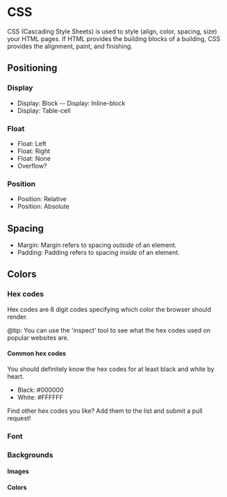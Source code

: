 # CSS
CSS (Cascading Style Sheets) is used to style (align, color, spacing, size) your HTML pages. If HTML provides the building blocks of a building, CSS provides the alignment, paint, and finishing.

## Positioning
### Display
- Display: Block
-- Display: Inline-block
- Display: Table-cell
### Float
- Float: Left
- Float: Right
- Float: None
- Overflow?

### Position
- Position: Relative
- Position: Absolute

## Spacing
- Margin: Margin refers to spacing <i>outside</i> of an element.
- Padding: Padding refers to spacing <i>inside</i> of an element.

## Colors
### Hex codes
Hex codes are 6 digit codes specifying which color the browser should render.

@tip: You can use the 'inspect' tool to see what the hex codes used on popular websites are.
#### Common hex codes
You should definitely know the hex codes for at least black and white by heart.
- Black: #000000
- White: #FFFFFF

Find other hex codes you like? Add them to the list and submit a pull request!

### Font
### Backgrounds
#### Images
#### Colors

